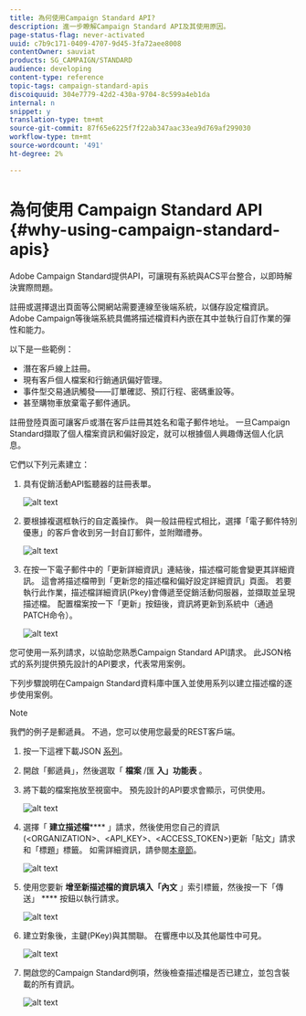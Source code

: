 ```yaml
---
title: 為何使用Campaign Standard API?
description: 進一步瞭解Campaign Standard API及其使用原因。
page-status-flag: never-activated
uuid: c7b9c171-0409-4707-9d45-3fa72aee8008
contentOwner: sauviat
products: SG_CAMPAIGN/STANDARD
audience: developing
content-type: reference
topic-tags: campaign-standard-apis
discoiquuid: 304e7779-42d2-430a-9704-8c599a4eb1da
internal: n
snippet: y
translation-type: tm+mt
source-git-commit: 87f65e6225f7f22ab347aac33ea9d769af299030
workflow-type: tm+mt
source-wordcount: '491'
ht-degree: 2%

---
```



# 為何使用 Campaign Standard API {#why-using-campaign-standard-apis}

Adobe Campaign Standard提供API，可讓現有系統與ACS平台整合，以即時解決實際問題。

註冊或選擇退出頁面等公開網站需要連線至後端系統，以儲存設定檔資訊。 Adobe Campaign等後端系統具備將描述檔資料內嵌在其中並執行自訂作業的彈性和能力。

以下是一些範例：

* 潛在客戶線上註冊。
* 現有客戶個人檔案和行銷通訊偏好管理。
* 事件型交易通訊觸發——訂單確認、預訂行程、密碼重設等。
* 甚至購物車放棄電子郵件通訊。

註冊登陸頁面可讓客戶或潛在客戶註冊其姓名和電子郵件地址。 一旦Campaign Standard擷取了個人檔案資訊和偏好設定，就可以根據個人興趣傳送個人化訊息。

它們以下列元素建立：

1. 具有促銷活動API監聽器的註冊表單。

   ![alt text](assets/apis_uc1.png)

1. 要根據複選框執行的自定義操作。 與一般註冊程式相比，選擇「電子郵件特別優惠」的客戶會收到另一封自訂郵件，並附贈禮券。

   ![alt text](assets/apis_uc2.png)

1. 在按一下電子郵件中的「更新詳細資訊」連結後，描述檔可能會變更其詳細資訊。 這會將描述檔帶到「更新您的描述檔和偏好設定詳細資訊」頁面。 若要執行此作業，描述檔詳細資訊(Pkey)會傳遞至促銷活動伺服器，並擷取並呈現描述檔。 配置檔案按一下「更新」按鈕後，資訊將更新到系統中（通過PATCH命令）。

   ![alt text](assets/apis_uc3.png)

您可使用一系列請求，以協助您熟悉Campaign Standard API請求。 此JSON格式的系列提供預先設計的API要求，代表常用案例。

下列步驟說明在Campaign Standard資料庫中匯入並使用系列以建立描述檔的逐步使用案例。

>[!NOTE]
>
>我們的例子是郵遞員。 不過，您可以使用您最愛的REST客戶端。

1. 按一下這裡下載JSON [系列](https://helpx.adobe.com/content/dam/help/en/campaign/kb/working-with-acs-api/_jcr_content/main-pars/download_section/download-1/KB_postman_collection.json.zip)。

1. 開啟「郵遞員」，然後選取「 **檔案** /匯 **入」功能表** 。

1. 將下載的檔案拖放至視窗中。 預先設計的API要求會顯示，可供使用。

   ![alt text](assets/postman_collection.png)

1. 選擇「 **建立描述檔****** 」請求，然後使用您自己的資訊(&lt;ORGANIZATION>、&lt;API_KEY>、&lt;ACCESS_TOKEN>)更新「貼文」請求和「標題」標籤。 如需詳細資訊，請參閱[本章節](../../api/using/setting-up-api-access.md)。

   ![alt text](assets/postman_uc1.png)

1. 使用您要新 **增至新描述檔的資訊填入「內文** 」索引標籤，然後按一下「傳送」 **** 按鈕以執行請求。

   ![alt text](assets/postman_uc2.png)

1. 建立對象後，主鍵(PKey)與其關聯。 在響應中以及其他屬性中可見。

   ![alt text](assets/postman_uc3.png)

1. 開啟您的Campaign Standard例項，然後檢查描述檔是否已建立，並包含裝載的所有資訊。

   ![alt text](assets/postman_uc4.png)

